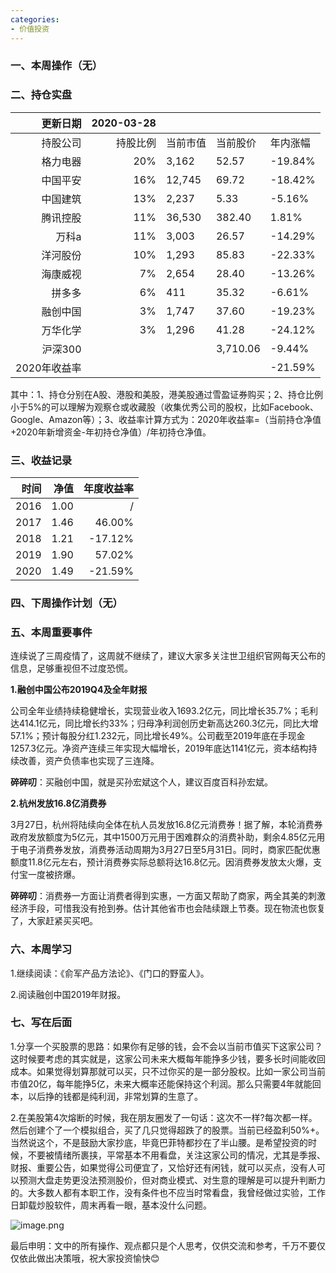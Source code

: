```yaml
---
categories:
- 价值投资
---
```




### 一、本周操作（无）

### 二、持仓实盘
| 更新日期 | 2020-03-28 |  |  |  |
| ---: | ---: | --- | --- | --- |
| 持股公司 | 持股比例 | 当前市值 | 当前股价 | 年内涨幅 |
| 格力电器 | 20% | 3,162 | 52.57 | -19.84% |
| 中国平安 | 16% | 12,745 | 69.72 | -18.42% |
| 中国建筑 | 13% | 2,237 | 5.33 | -5.16% |
| 腾讯控股 | 11% | 36,530 | 382.40 | 1.81% |
| 万科a | 11% | 3,003 | 26.57 | -14.29% |
| 洋河股份 | 10% | 1,293 | 85.83 | -22.33% |
| 海康威视 | 7% | 2,654 | 28.40 | -13.26% |
| 拼多多 | 6% | 411 | 35.32 | -6.61% |
| 融创中国 | 3% | 1,747 | 37.60 | -19.23% |
| 万华化学 | 3% | 1,296 | 41.28 | -24.12% |
| 沪深300 |  |  | 3,710.06 | -9.44% |
| 2020年收益率 |  |  |  | -21.59% |


其中：1、持仓分别在A股、港股和美股，港美股通过雪盈证券购买；2、持仓比例小于5%的可以理解为观察仓或收藏股（收集优秀公司的股权，比如Facebook、Google、Amazon等）；3、收益率计算方式为：2020年收益率=（当前持仓净值+2020年新增资金-年初持仓净值）/年初持仓净值。


### 三、收益记录
| 时间 | 净值 | 年度收益率 |
| ---: | ---: | ---: |
| 2016 | 1.00 | / |
| 2017 | 1.46 | 46.00% |
| 2018 | 1.21 | -17.12% |
| 2019 | 1.90 | 57.02% |
| 2020 | 1.49 | -21.59% |



### 四、下周操作计划（无）
### 五、本周重要事件
连续说了三周疫情了，这周就不继续了，建议大家多关注世卫组织官网每天公布的信息，足够重视但不过度恐慌。

**1.融创中国公布2019Q4及全年财报**

公司全年业绩持续稳健增长，实现营业收入1693.2亿元，同比增长35.7%；毛利达414.1亿元，同比增长约33%；归母净利润创历史新高达260.3亿元，同比大增57.1%；预计每股分红1.232元，同比增长49%。公司截至2019年底在手现金1257.3亿元。净资产连续三年实现大幅增长，2019年底达1141亿元，资本结构持续改善，资产负债率也实现了三连降。

**碎碎叨**：买融创中国，就是买孙宏斌这个人，建议百度百科孙宏斌。

**2.杭州发放16.8亿消费券**

3月27日，杭州将陆续向全体在杭人员发放16.8亿元消费券！据了解，本轮消费券政府发放额度为5亿元，其中1500万元用于困难群众的消费补助，剩余4.85亿元用于电子消费券发放，消费券活动周期为3月27日至5月31日。同时，商家匹配优惠额度11.8亿元左右，预计消费券实际总额将达16.8亿元。因消费券发放太火爆，支付宝一度被挤爆。

**碎碎叨**：消费券一方面让消费者得到实惠，一方面又帮助了商家，两全其美的刺激经济手段，可惜我没有抢到券。估计其他省市也会陆续跟上节奏。现在物流也恢复了，大家赶紧买买吧。

### 六、本周学习
1.继续阅读：《俞军产品方法论》、《门口的野蛮人》。

2.阅读融创中国2019年财报。

### 七、写在后面
1.分享一个买股票的思路：如果你有足够的钱，会不会以当前市值买下这家公司？这时候要考虑的其实就是，这家公司未来大概每年能挣多少钱，要多长时间能收回成本。如果觉得划算那就可以买，只不过你买的是一部分股权。比如一家公司当前市值20亿，每年能挣5亿，未来大概率还能保持这个利润。那么只需要4年就能回本，以后挣的钱都是纯利润，非常划算的生意了。

2.在美股第4次熔断的时候，我在朋友圈发了一句话：这次不一样?每次都一样。然后创建个了一个模拟组合，买了几只觉得超跌了的股票。当前已经盈利50%+。当然说这个，不是鼓励大家抄底，毕竟巴菲特都抄在了半山腰。是希望投资的时候，不要被情绪所裹挟，平常基本不用看盘，关注这家公司的情况，尤其是季报、财报、重要公告，如果觉得公司便宜了，又恰好还有闲钱，就可以买点，没有人可以预测大盘走势更没法预测股价，但对商业模式、对生意的理解是可以提升判断力的。大多数人都有本职工作，没有条件也不应当时常看盘，我曾经做过实验，工作日卸载炒股软件，周末再看一眼，基本没什么问题。

![image.png](https://cdn.nlark.com/yuque/0/2020/png/116289/1585381940291-2b1a1bef-e417-473b-87d1-347a28571551.png#align=left&display=inline&height=1170&name=image.png&originHeight=2340&originWidth=1080&size=549233&status=done&style=none&width=540)

最后申明：文中的所有操作、观点都只是个人思考，仅供交流和参考，千万不要仅仅依此做出决策哦，祝大家投资愉快😊